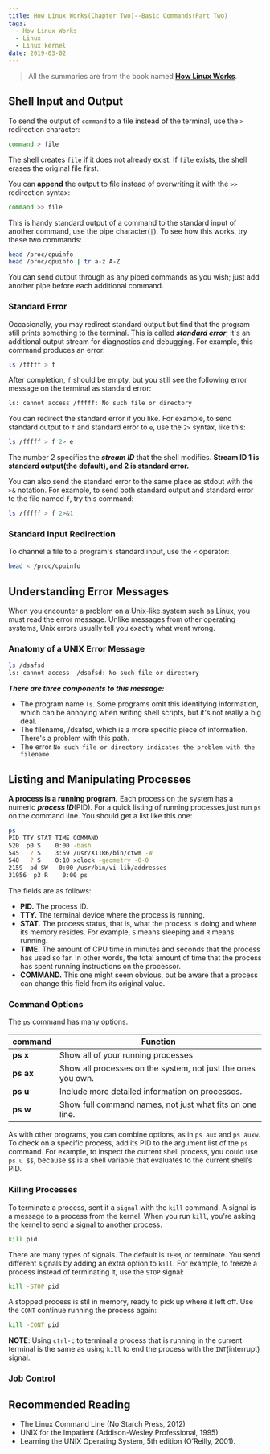 ```yaml
---
title: How Linux Works(Chapter Two)--Basic Commands(Part Two)
tags:
  - How Linux Works
  - Linux
  - Linux kernel
date: 2019-03-02
---
```


> All the summaries are from the book named **[How Linux Works](https://www.amazon.com/How-Linux-Works-2nd-Superuser/dp/1593275676/ref=sr_1_1?keywords=how+linux+works&qid=1551169061&s=gateway&sr=8-1)**.

## Shell Input and Output

To send the output of `command` to a file instead of the terminal, use the `>` redirection character:

```sh
command > file
```

The shell creates `file` if it does not already exist. If `file` exists, the shell erases the original file first.

You can **append** the output to file instead of overwriting it with the `>>` redirection syntax:

```sh
command >> file
```

This is handy standard output of a command to the standard input of another command, use the pipe character(`|`). To see how this works, try these two commands:

```sh
head /proc/cpuinfo
head /proc/cpuinfo | tr a-z A-Z
```

You can send output through as any piped commands as you wish; just add another pipe before each additional command.

### Standard Error

Occasionally, you may redirect standard output but find that the program still prints something to the terminal. This is called ***standard error***; it's an additional output stream for diagnostics and debugging. For example, this command produces an error:

```sh
ls /fffff > f
```

After completion, `f` should be empty, but you still see the following error message on the terminal as standard error:

```sh
ls: cannot access /fffff: No such file or directory
```

You can redirect the standard error if you like. For example, to send standard output to `f` and standard error to `e`, use the `2>` syntax, like this:

```sh
ls /fffff > f 2> e
```

The number 2 specifies the ***stream ID*** that the shell modifies. **Stream ID 1 is standard output(the default), and 2 is standard error.**

You can also send the standard error to the same place as stdout with the `>&` notation. For example, to send both standard output and standard error to the file named `f`, try this command:

```sh
ls /fffff > f 2>&1
```

### Standard Input Redirection

To channel a file to a program's standard input, use the `<` operator:

```sh
head < /proc/cpuinfo
```

## Understanding Error Messages

When you encounter a problem on a Unix-like system such as Linux, you must read the error message. Unlike messages from other operating systems, Unix errors usually tell you exactly what went wrong.

### Anatomy of a UNIX Error Message

```sh
ls /dsafsd
ls: cannot access  /dsafsd: No such file or directory
```

***There are three components to this message:***

- The program name `ls`. Some programs omit this identifying information, which can be annoying when writing shell scripts, but it's not really a big deal.
- The filename, /dsafsd, which is a more specific piece of information. There's a problem with this path.
- The error `No such file or directory indicates the problem with the filename.`

## Listing and Manipulating Processes

**A process is a running program.** Each process on the system has a numeric ***process ID***(PID). For a quick listing of running processes,just run `ps` on the command line. You should get a list like this one:

```sh
ps
PID TTY STAT TIME COMMAND  
520  p0 S    0:00 -bash  
545   ? S    3:59 /usr/X11R6/bin/ctwm -W  
548   ? S    0:10 xclock -geometry -0-0 
2159  pd SW   0:00 /usr/bin/vi lib/addresses
31956  p3 R    0:00 ps
```

The fields are as follows:

- **PID.** The process ID.
- **TTY.** The terminal device where the process is running.
- **STAT.** The process status, that is, what the process is doing and where its memory resides. For example, `S` means sleeping and `R` means running.
- **TIME.** The amount of CPU time in minutes and seconds that the process has used so far. In other words, the total amount of time that the process has spent running instructions on the processor.
- **COMMAND.** This one might seem obvious, but be aware that a process can change this field from its original value.

### Command Options

The `ps` command has many options.

| command | Function |
| ------- | -------- |
| **ps x** | Show all of your running processes |
| **ps ax** | Show all processes on the system, not just the ones you own. |
| **ps u** | Include more detailed information on processes. |
| **ps w** | Show full command names, not just what fits on one line. |

As with other programs, you can combine options, as in `ps aux` and `ps auxw`. To check on a specific process, add its PID to the argument list of the `ps` command. For example, to inspect the current shell process, you could use `ps u $$`, because `$$` is a shell variable that evaluates to the current shell’s PID.

### Killing Processes

To terminate a process, sent it a `signal` with the `kill` command. A signal is a message to a process from the kernel. When you run `kill`, you're asking the kernel to send a signal to another process.

```sh
kill pid
```

There are many types of signals. The default is `TERM`, or terminate. You send different signals by adding an extra option to `kill`. For example, to freeze a process instead of terminating it, use the `STOP` signal:

```sh
kill -STOP pid
```

A stopped process is stil in memory, ready to pick up where it left off. Use the `CONT` continue running the process again:

```sh
kill -CONT pid
```

**NOTE**: Using `ctrl-c` to terminal a process that is running in the current terminal is the same as using `kill` to end the process with the `INT`(interrupt) signal.

### Job Control

## Recommended Reading

- The Linux Command Line (No Starch Press, 2012)
- UNIX for the Impatient (Addison-Wesley Professional, 1995)
- Learning the UNIX Operating System, 5th edition (O’Reilly, 2001).